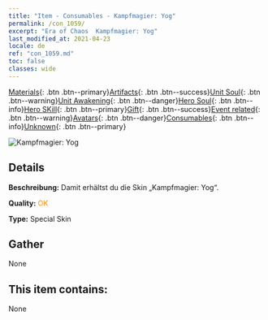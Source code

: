 ```yaml
---
title: "Item - Consumables - Kampfmagier: Yog"
permalink: /con_1059/
excerpt: "Era of Chaos  Kampfmagier: Yog"
last_modified_at: 2021-04-23
locale: de
ref: "con_1059.md"
toc: false
classes: wide
---
```

 [Materials](/ItemsDE/){: .btn .btn--primary}[Artifacts](/ItemsDE/Artifacts/){: .btn .btn--success}[Unit Soul](/ItemsDE/UnitSoul/){: .btn .btn--warning}[Unit Awakening](/ItemsDE/UnitAwakening/){: .btn .btn--danger}[Hero Soul](/ItemsDE/HeroSoul/){: .btn .btn--info}[Hero SKill](/ItemsDE/HeroSkill/){: .btn .btn--primary}[Gift](/ItemsDE/Gift/){: .btn .btn--success}[Event related](/ItemsDE/Events/){: .btn .btn--warning}[Avatars](/ItemsDE/Avatars/){: .btn .btn--danger}[Consumables](/ItemsDE/Consumables/){: .btn .btn--info}[Unknown](/ItemsDE/Unknown/){: .btn .btn--primary}

 ![Kampfmagier: Yog](/images/h/h_Yog3.jpg)

## Details
 **Beschreibung:** Damit erhältst du die Skin „Kampfmagier: Yog“.

 **Quality:** <span style="color: #FF8C00">OK</span>

 **Type:** Special Skin

## Gather

  None

## This item contains:

  None

